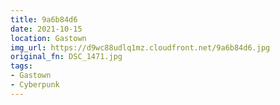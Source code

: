 ```yaml
---
title: 9a6b84d6
date: 2021-10-15
location: Gastown
img_url: https://d9wc88udlq1mz.cloudfront.net/9a6b84d6.jpg
original_fn: DSC_1471.jpg
tags:
- Gastown
- Cyberpunk
---
```

